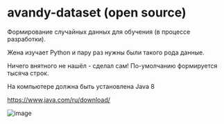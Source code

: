 # avandy-dataset (open source)

Формирование случайных данных для обучения (в процессе разработки).

Жена изучает Python и пару раз нужны были такого рода данные. 

Ничего внятного не нашёл - сделал сам! По-умолчанию формируется тысяча строк.

На компьютере должна быть установлена Java 8

https://www.java.com/ru/download/


![image](https://user-images.githubusercontent.com/45883640/187037205-54f2cd02-c990-49c3-98a6-637995ee4614.png)
